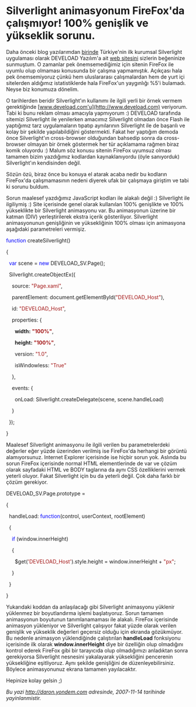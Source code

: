 # Silverlight animasyonum FireFox'da çalışmıyor! 100% genişlik ve yükseklik sorunu.
Daha önceki blog yazılarımdan
[birinde](http://daron.yondem.com/tr/post/22ed2164-f1bf-4fd4-a25e-1cab7bb7059b)
Türkiye'nin ilk kurumsal Silverlight uygulaması olarak DEVELOAD
Yazılım'a ait [web sitesini](http://www.deveload.com/) sizlerin
beğeninize sunmuştum. O zamanlar pek önemsemediğimiz için sitenin
FireFox ile uyumlu olup olmaması konusunda bir çalışma yapmamıştık.
Açıkçası hala pek önemsemiyoruz çünkü hem uluslararası çalışmalardan hem
de yurt içi sitelerden aldığımız istatistiklerde hala FireFox'un
yaygınlığı %5'i bulamadı. Neyse biz konumuza dönelim.

O tarihlerden beridir Silverlight'ın kullanımı ile ilgili yerli bir
örnek vermem gerektiğinde [www.deveload.com'u](http://www.deveload.com)
veriyorum. Tabi ki bunu reklam olması amacıyla yapmıyorum :) DEVELOAD
tarafında sitemizi Silverlight ile yenilerken amacımız Silverlight
olmadan önce Flash ile yaptığımız tarz uygulamaların tıpatıp aynılarının
Silverlight ile de başarılı ve kolay bir şekilde yapılabildiğini
göstermekti. Fakat her yaptığım demoda önce Silverlight'ın cross-browser
olduğundan bahsedip sonra da cross-browser olmayan bir örnek göstermek
her tür açıklamama rağmen biraz komik oluyordu :) Malum söz konusu
sitenin FireFox uyumsuz olması tamamen bizim yazdığımız kodlardan
kaynaklanıyordu (öyle sanıyorduk) Silverlight'ın kendisinden değil.

Sözün özü, biraz önce bu konuya el atarak acaba nedir bu kodların
FireFox'da çalışmamasının nedeni diyerek ufak bir çalışmaya giriştim ve
tabi ki sorunu buldum.

Sorun maalesef yazdığımız JavaScript kodları ile alakalı değil :)
Silverlight ile ilgiliymiş :) Site içerisinde genel olarak kullanılan
100% genişlikte ve 100% yükseklikte bir Silverlight animasyonu var. Bu
animasyonun üzerine bir katman (DIV) yerleştirilerek ekstra içerik
gösteriliyor. Silverlight animasyonunun genişliğinin ve yüksekliğinin
100% olması için animasyona aşağıdaki parametreleri vermişiz.

<span style="color: blue;">function</span> createSilverlight()

{

  <span style="color: blue;">var</span> scene = <span
style="color: blue;">new</span> DEVELOAD\_SV.Page();

  Silverlight.createObjectEx({

    source: <span style="color: #a31515;">"Page.xaml"</span>,

    parentElement: document.getElementById(<span
style="color: #a31515;">"DEVELOAD\_Host"</span>),

    id: <span style="color: #a31515;">"DEVELOAD\_Host"</span>,

    properties: {

      **width:** <span style="color: #a31515;"> **"100%"**</span>,

      **height:** <span style="color: #a31515;"> **"100%"**</span>,

      version: <span style="color: #a31515;">"1.0"</span>,

      isWindowless: <span style="color: #a31515;">"True"</span>

    },

    events: {

      onLoad: Silverlight.createDelegate(scene, scene.handleLoad)

    }

  });

}

Maalesef Silverlight animasyonu ile ilgili verilen bu parametrelerdeki
değerler eğer yüzde üzerinden verilmiş ise FireFox'da herhangi bir
görüntü alamıyorsunuz. Internet Explorer içerisinde ise hiçbir sorun
yok. Aslında bu sorun FireFox içerisinde normal HTML elementlerinde de
var ve çözüm olarak sayfadaki HTML ve BODY taglarına da aynı CSS
özelliklerini vermek yeterli oluyor. Fakat Silverlight için bu da
yeterli değil. Çok daha farklı bir çözüm gerekiyor.

DEVELOAD\_SV.Page.prototype =

{

  handleLoad: <span style="color: blue;">function</span>(control,
userContext, rootElement)

  {

    <span style="color: blue;">if</span> (window.innerHeight)

    {         

      \$get(<span
style="color: #a31515;">'DEVELOAD\_Host'</span>).style.height =
window.innerHeight + <span style="color: #a31515;">"px"</span>;

    }

  }

}

Yukarıdaki koddan da anlaşılacağı gibi Silverlight animasyonu yüklenir
yüklenmez bir boyutlandırma işlemi başlatıyoruz. Sorun tamamen
animasyonun boyutunun tanımlanamaması ile alakalı. FireFox içerisinde
animasyon yükleniyor ve Silverlight çalışıyor fakat yüzde olarak verilen
genişlik ve yükseklik değerleri geçersiz olduğu için ekranda gözükmüyor.
Bu nedenle animasyon yüklendiğinde çalıştırılan **handleLoad**
fonksiyonu içerisinde ilk olarak **window.innerHeight** diye bir
özelliğin olup olmadığını kontrol ederek FireFox gibi bir tarayıcıda
olup olmadığımızı anladıktan sonra gerekiyorsa Silverlight nesnesini
yakalayarak yüksekliğini pencerenin yüksekliğine eşitliyoruz. Aynı
şekilde genişliğini de düzenleyebilirsiniz. Böylece animasyonunuz ekrana
tamamen yayılacaktır.

Hepinize kolay gelsin ;)



*Bu yazi http://daron.yondem.com adresinde, 2007-11-14 tarihinde yayinlanmistir.*
